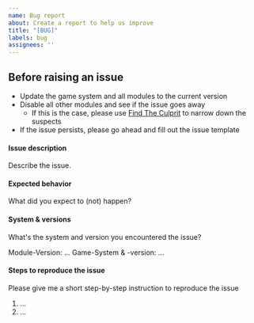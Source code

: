 ```yaml
---
name: Bug report
about: Create a report to help us improve
title: "[BUG]"
labels: bug
assignees: ''
---
```


## Before raising an issue
- Update the game system and all modules to the current version
- Disable all other modules and see if the issue goes away
  - If this is the case, please use [Find The Culprit](<https://foundryvtt.com/packages/find-the-culprit/>) to narrow down the suspects
- If the issue persists, please go ahead and fill out the issue template

#### Issue description
Describe the issue.

#### Expected behavior
What did you expect to (not) happen?

#### System & versions
What's the system and version you encountered the issue?

Module-Version: ...
Game-System & -version: ... 

#### Steps to reproduce the issue
Please give me a short step-by-step instruction to reproduce the issue

1. ...
2. ...
